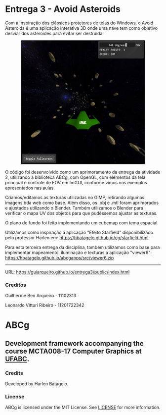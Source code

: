 Entrega 3 - Avoid Asteroids
====== 
Com a inspiração dos clássicos protetores de telas do Windows, o Avoid Asteroids é uma aplicação interativa 3D onde uma nave tem como objetivo desviar dos asteroides para evitar ser destruída!
<p align="center">
  <img width="400" height="400" src="https://github.com/guiarqueiro/entrega3/blob/main/screenshot.png">
</p>


O código foi desenvolvido como um aprimoramento da entrega da atividade 2, utilizando a biblioteca ABCg, com OpenGL, com elementos da tela principal e controle de FOV em ImGUI, conforme vimos nos exemplos apresentados nas aulas.

Criamos/editamos as texturas utilizadas no GIMP, retirando algumas imagens bda web como base. Além disso, os .obj e .mtl foram aprimorados e ajustados utilizando o Blender. Também utilizamos o Blender para verificar o mapa UV dos objetos para que pudéssemos ajustar as texturas.

O plano de fundo foi feito implementando um cubemap com tema espacial.


Utilizamos como inspiração a aplicação "Efeito Starfield" disponibilizado pelo professor Harlen em: https://hbatagelo.github.io/cg/starfield.html

Para esta terceira entrega da disciplina, também utilizamos como base para implementar mapeamento, iluminação e texturas a aplicação "viewer6": https://hbatagelo.github.io/abcgapps/src/viewer6.zip

----
URL: https://guiarqueiro.github.io/entrega3/public/index.html


### Creditos
Guilherme Beo Arqueiro - 11102313

Leonardo Vitturi Ribeiro - 11201722342

ABCg
======
Development framework accompanying the course MCTA008-17 Computer Graphics at [UFABC](https://www.ufabc.edu.br/).
----
### Credits
Developed by Harlen Batagelo.
### License
ABCg is licensed under the MIT License. See [LICENSE](https://github.com/hbatagelo/abcg/blob/main/LICENSE) for more information.
